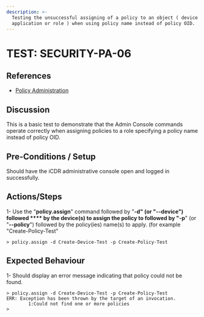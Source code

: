 ```yaml
---
description: >-
  Testing the unsuccessful assigning of a policy to an object ( device or
  application or role ) when using policy name instead of policy OID.
---
```


# TEST: SECURITY-PA-06

## References

* [Policy Administration](../../../../../../operations/server-administration/santedb-icdr-admin-console/policy-administration.md)

## Discussion

This is a basic test to demonstrate that the Admin Console commands operate correctly when assigning policies to a role specifying a policy name instead of policy OID.

## Pre-Conditions / Setup

Should have the iCDR administrative console open and logged in successfully.

## Actions/Steps

1- Use the "**policy.assign**" command followed by "**-d" (**or **"--device")** followed **** by the device(s) to assign the policy to followed by "**-p**" (or "**--policy**") followed by the policy(ies) name(s) to apply. (for example "Create-Policy-Test"

```
> policy.assign -d Create-Device-Test -p Create-Policy-Test
```

## Expected Behaviour

1- Should display an error message indicating that policy could not be found.

```
> policy.assign -d Create-Device-Test -p Create-Policy-Test
ERR: Exception has been thrown by the target of an invocation.
        1:Could not find one or more policies
>
```
